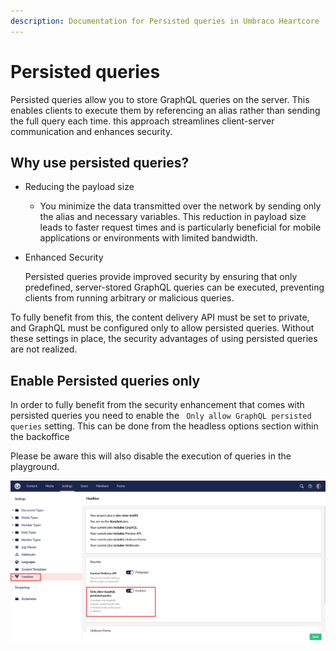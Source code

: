```yaml
---
description: Documentation for Persisted queries in Umbraco Heartcore
---
```


# Persisted queries

Persisted queries allow you to store GraphQL queries on the server. This enables clients to execute them by referencing an alias rather than sending the full query each time. this approach streamlines client-server communication and enhances security.

## Why use persisted queries?

* Reducing the payload size

    * You minimize the data transmitted over the network by sending only the alias and necessary variables. This reduction in payload size leads to faster request times and is particularly beneficial for mobile applications or environments with limited bandwidth.

* Enhanced Security

    Persisted queries provide improved security by ensuring that only predefined, server-stored GraphQL queries can be executed, preventing clients from running arbitrary or malicious queries.

To fully benefit from this, the content delivery API must be set to private, and GraphQL must be configured only to allow persisted queries. Without these settings in place, the security advantages of using persisted queries are not realized.

## Enable Persisted queries only

In order to fully benefit from the security enhancement that comes with persisted queries you need to enable the ` Only allow GraphQL persisted queries` setting. This can be done from the headless options section within the backoffice

Please be aware this will also disable the execution of queries in the playground.

![Headless settings section](./images/headless-settings-section.png)
